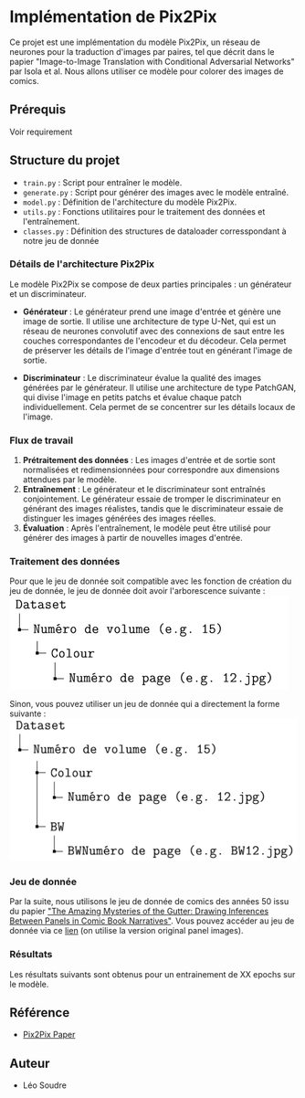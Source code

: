 # Implémentation de Pix2Pix

Ce projet est une implémentation du modèle Pix2Pix, un réseau de neurones pour la traduction d'images par paires, tel que décrit dans le papier "Image-to-Image Translation with Conditional Adversarial Networks" par Isola et al. Nous allons utiliser ce modèle pour colorer des images de comics.

## Prérequis
Voir requirement
## Structure du projet

- `train.py` : Script pour entraîner le modèle.
- `generate.py` : Script pour générer des images avec le modèle entraîné.
- `model.py` : Définition de l'architecture du modèle Pix2Pix.
- `utils.py` : Fonctions utilitaires pour le traitement des données et l'entraînement.
- `classes.py` : Définition des structures de dataloader corresspondant à notre jeu de donnée 

### Détails de l'architecture Pix2Pix

Le modèle Pix2Pix se compose de deux parties principales : un générateur et un discriminateur.

- **Générateur** : Le générateur prend une image d'entrée et génère une image de sortie. Il utilise une architecture de type U-Net, qui est un réseau de neurones convolutif avec des connexions de saut entre les couches correspondantes de l'encodeur et du décodeur. Cela permet de préserver les détails de l'image d'entrée tout en générant l'image de sortie.

- **Discriminateur** : Le discriminateur évalue la qualité des images générées par le générateur. Il utilise une architecture de type PatchGAN, qui divise l'image en petits patchs et évalue chaque patch individuellement. Cela permet de se concentrer sur les détails locaux de l'image.

### Flux de travail

1. **Prétraitement des données** : Les images d'entrée et de sortie sont normalisées et redimensionnées pour correspondre aux dimensions attendues par le modèle.
2. **Entraînement** : Le générateur et le discriminateur sont entraînés conjointement. Le générateur essaie de tromper le discriminateur en générant des images réalistes, tandis que le discriminateur essaie de distinguer les images générées des images réelles.
3. **Évaluation** : Après l'entraînement, le modèle peut être utilisé pour générer des images à partir de nouvelles images d'entrée.

### Traitement des données
Pour que le jeu de donnée soit compatible avec les fonction de création du jeu de donnée, le jeu de donnée doit avoir l'arborescence suivante :
![Data Tree](forme_jeu_donnee_avant_traitement.PNG)

Sinon, vous pouvez utiliser un jeu de donnée qui a directement la forme suivante :
![Data Tree](forme_jeu_donnee.PNG)

### Jeu de donnée
Par la suite, nous utilisons le jeu de donnée de comics des années 50 issu du papier ["The Amazing Mysteries of the Gutter: Drawing Inferences Between Panels in Comic Book Narratives"](https://arxiv.org/abs/1611.05118). Vous pouvez accéder au jeu de donnée via ce [lien](https://obj.umiacs.umd.edu/comics/index.html) (on utilise la version original panel images).
### Résultats
Les résultats suivants sont obtenus pour un entrainement de XX epochs sur le modèle.
## Référence

- [Pix2Pix Paper](https://arxiv.org/abs/1611.07004)

## Auteur

- Léo Soudre

